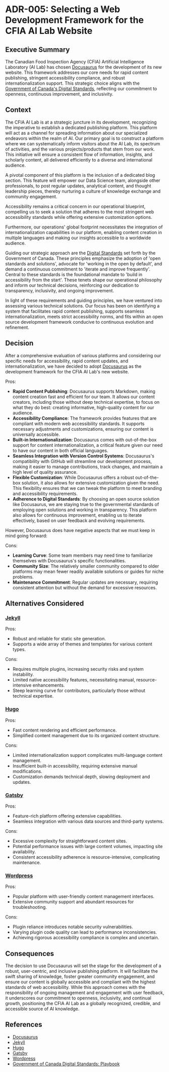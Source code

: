 # ADR-005: Selecting a Web Development Framework for the CFIA AI Lab Website

## Executive Summary
The Canadian Food Inspection Agency (CFIA) Artificial Intelligence Laboratory
(AI Lab) has chosen [Docusaurus](https://docusaurus.io/) for the development of
its new website. This framework addresses our core needs for rapid content
publishing, stringent accessibility compliance, and robust internationalization
support. This strategic choice aligns with the [Government of Canada's Digital
Standards](https://www.canada.ca/en/government/system/digital-government/government-canada-digital-standards.html),
reflecting our commitment to openness, continuous improvement, and inclusivity.

## Context
The CFIA AI Lab is at a strategic juncture in its development, recognizing the
imperative to establish a dedicated publishing platform. This platform will act
as a channel for spreading information about our specialized endeavors within
the realm of AI. Our primary goal is to construct a platform where we can
systematically inform visitors about the AI Lab, its spectrum of activities, and
the various projects/products that stem from our work. This initiative will
ensure a consistent flow of information, insights, and scholarly content, all
delivered efficiently to a diverse and international audience.

A pivotal component of this platform is the inclusion of a dedicated blog
section. This feature will empower our Data Science team, alongside other
professionals, to post regular updates, analytical content, and thought
leadership pieces, thereby nurturing a culture of knowledge exchange and
community engagement.

Accessibility remains a critical concern in our operational blueprint,
compelling us to seek a solution that adheres to the most stringent web
accessibility standards while offering extensive customization options.

Furthermore, our operations' global footprint necessitates the integration of
internationalization capabilities in our platform, enabling content creation in
multiple languages and making our insights accessible to a worldwide audience.

Guiding our strategic approach are the [Digital
Standards](https://www.canada.ca/en/government/system/digital-government/government-canada-digital-standards.html)
set forth by the Government of Canada. These principles emphasize the adoption
of 'open standards and solutions', advocate for 'working in the open by
default', and demand a continuous commitment to 'iterate and improve
frequently'. Central to these standards is the foundational mandate to 'build in
accessibility from the start'. These tenets shape our operational philosophy and
inform our technical decisions, reinforcing our dedication to transparency,
inclusivity, and ongoing improvement.

In light of these requirements and guiding principles, we have ventured into
assessing various technical solutions. Our focus has been on identifying a
system that facilitates rapid content publishing, supports seamless
internationalization, meets strict accessibility norms, and fits within an open
source development framework conducive to continuous evolution and refinement.

## Decision
After a comprehensive evaluation of various platforms and considering our
specific needs for accessibility, rapid content updates, and
internationalization, we have decided to adopt
[Docusaurus](https://docusaurus.io/) as the development framework for the CFIA
AI Lab's new website.

Pros:
* **Rapid Content Publishing**: Docusaurus supports Markdown, making content
  creation fast and efficient for our team. It allows our content creators,
  including those without deep technical expertise, to focus on what they do
  best: creating informative, high-quality content for our audience.
* **Accessibility Compliance**: The framework provides features that are
  compliant with modern web accessibility standards. It supports necessary
  adjustments and customizations, ensuring our content is universally
  accessible.
* **Built-in Internationalization**: Docusaurus comes with out-of-the-box
  support for content internationalization, a critical feature given our need to
  have our content in both official languages.
* **Seamless Integration with Version Control Systems**: Docusaurus's
  compatibility with GitHub will streamline our development process, making it
  easier to manage contributions, track changes, and maintain a high level of
  quality assurance.
* **Flexible Customization**: While Docusaurus offers a robust out-of-the-box
  solution, it also allows for extensive customization given the need. This
  flexibility ensures that we can tweak the platform to meet branding and
  accessibility requirements.
* **Adherence to Digital Standards**: By choosing an open source solution like
  Docusaurus, we are staying true to the governmental standards of employing
  open solutions and working in transparency. This platform also allows for
  continuous improvement, enabling us to iterate effectively, based on user
  feedback and evolving requirements.


However, Docusaurus does have negative aspects that we must keep in mind going
forward: 

Cons: 

* **Learning Curve**: Some team members may need time to familiarize themselves
  with Docusaurus's specific functionalities.
* **Community Size**: The relatively smaller community compared to older
  platforms may mean fewer readily available solutions or guides for niche
  problems.
* **Maintenance Commitment**: Regular updates are necessary, requiring
  consistent attention but without the demand for excessive resources.

## Alternatives Considered

### [Jekyll](https://jekyllrb.com/)
Pros:
* Robust and reliable for static site generation.
* Supports a wide array of themes and templates for various content types.

Cons:
* Requires multiple plugins, increasing security risks and system instability.
* Limited native accessibility features, necessitating manual,
  resource-intensive enhancements.
* Steep learning curve for contributors, particularly those without technical
  expertise.

### [Hugo](https://gohugo.io/)
Pros:
* Fast content rendering and efficient performance.
* Simplified content management due to its organized content structure.

Cons:
* Limited internationalization support complicates multi-language content
  management.
* Insufficient built-in accessibility, requiring extensive manual modifications.
* Customization demands technical depth, slowing deployment and updates.

### [Gatsby](https://www.gatsbyjs.com/)
Pros:
* Feature-rich platform offering extensive capabilities.
* Seamless integration with various data sources and third-party systems.

Cons:
* Excessive complexity for straightforward content sites.
* Potential performance issues with large content volumes, impacting site
  availability.
* Consistent accessibility adherence is resource-intensive, complicating
  maintenance.

### [Wordpress](https://wordpress.com/)
Pros:
* Popular platform with user-friendly content management interfaces.
* Extensive community support and abundant resources for troubleshooting.

Cons:
* Plugin reliance introduces notable security vulnerabilities.
* Varying plugin code quality can lead to performance inconsistencies.
* Achieving rigorous accessibility compliance is complex and uncertain.


## Consequences
The decision to use Docusaurus will set the stage for the development of a
robust, user-centric, and inclusive publishing platform. It will facilitate the
swift sharing of knowledge, foster greater community engagement, and ensure our
content is globally accessible and compliant with the highest standards of web
accessibility. While this approach comes with the responsibility of ongoing
management and engagement with user feedback, it underscores our commitment to
openness, inclusivity, and continual growth, positioning the CFIA AI Lab as a
globally recognized, credible, and accessible source of AI knowledge.

## References
* [Docusaurus](https://docusaurus.io/)
* [Jekyll](https://jekyllrb.com/)
* [Hugo](https://gohugo.io/)
* [Gatsby](https://www.gatsbyjs.com/)
* [Wordpress](https://wordpress.com/)
* [Government of Canada Digital Standards:
  Playbook](https://www.canada.ca/en/government/system/digital-government/government-canada-digital-standards.html)